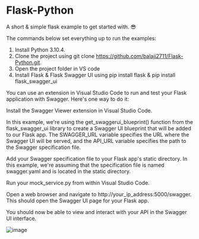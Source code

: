 # Flask-Python
A short &amp; simple flask example to get started with. 😎


The commands below set everything up to run the examples:

1. Install Python 3.10.4.
2. Clone the project using git clone https://github.com/balaji2711/Flask-Python.git.
3. Open the project folder in VS code
4. Install Flask & Flask Swagger UI using pip install flask & pip install flask_swagger_ui

You can use an extension in Visual Studio Code to run and test your Flask application with Swagger. Here's one way to do it:

Install the Swagger Viewer extension in Visual Studio Code.

In this example, we're using the get_swaggerui_blueprint() function from the flask_swagger_ui library to create a Swagger UI blueprint that will be added to our Flask app. The SWAGGER_URL variable specifies the URL where the Swagger UI will be served, and the API_URL variable specifies the path to the Swagger specification file.

Add your Swagger specification file to your Flask app's static directory. In this example, we're assuming that the specification file is named swagger.yaml and is located in the static directory.

Run your mock_service.py from within Visual Studio Code.

Open a web browser and navigate to http://your_ip_address:5000/swagger. This should open the Swagger UI page for your Flask app.

You should now be able to view and interact with your API in the Swagger UI interface.

![image](https://user-images.githubusercontent.com/15344129/224388754-e81bb5a9-24ed-4be2-af87-5fa9df62a429.png)
